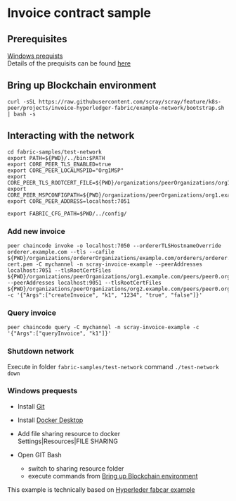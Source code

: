 # Invoice contract sample

## Prerequisites
[Windows prequists](#windows-prequists)   
Details of the prequisits can be found [here](Prerequisites)

## Bring up Blockchain environment

```
curl -sSL https://raw.githubusercontent.com/scray/scray/feature/k8s-peer/projects/invoice-hyperledger-fabric/example-network/bootstrap.sh | bash -s
```

## Interacting with the network

```
cd fabric-samples/test-network
export PATH=${PWD}/../bin:$PATH
export CORE_PEER_TLS_ENABLED=true
export CORE_PEER_LOCALMSPID="Org1MSP"
export CORE_PEER_TLS_ROOTCERT_FILE=${PWD}/organizations/peerOrganizations/org1.example.com/peers/peer0.org1.example.com/tls/ca.crt
export CORE_PEER_MSPCONFIGPATH=${PWD}/organizations/peerOrganizations/org1.example.com/users/Admin@org1.example.com/msp
export CORE_PEER_ADDRESS=localhost:7051

export FABRIC_CFG_PATH=$PWD/../config/
```

### Add new invoice
```
peer chaincode invoke -o localhost:7050 --ordererTLSHostnameOverride orderer.example.com --tls --cafile ${PWD}/organizations/ordererOrganizations/example.com/orderers/orderer.example.com/msp/tlscacerts/tlsca.example.com-cert.pem -C mychannel -n scray-invoice-example --peerAddresses localhost:7051 --tlsRootCertFiles ${PWD}/organizations/peerOrganizations/org1.example.com/peers/peer0.org1.example.com/tls/ca.crt --peerAddresses localhost:9051 --tlsRootCertFiles ${PWD}/organizations/peerOrganizations/org2.example.com/peers/peer0.org2.example.com/tls/ca.crt  -c '{"Args":["createInvoice", "k1", "1234", "true", "false"]}'
```

### Query invoice
```
peer chaincode query -C mychannel -n scray-invoice-example -c '{"Args":["queryInvoice", "k1"]}'
```

### Shutdown network
Execute in folder ```fabric-samples/test-network``` command ```./test-network down```


### Windows prequests

* Install [Git](https://git-scm.com/downloads)
* Install [Docker Desktop](https://www.docker.com/products/docker-desktop)

* Add file sharing resource to docker  
    Settings|Resources|FILE SHARING
* Open GIT Bash 
  * switch to sharing resource folder
  * execute commands from [Bring up Blockchain environment](#bring-up-blockchain-environment)

This example is technically based on [Hyperleder fabcar example](https://hyperledger-fabric.readthedocs.io/en/release-2.0/test_network.html)
